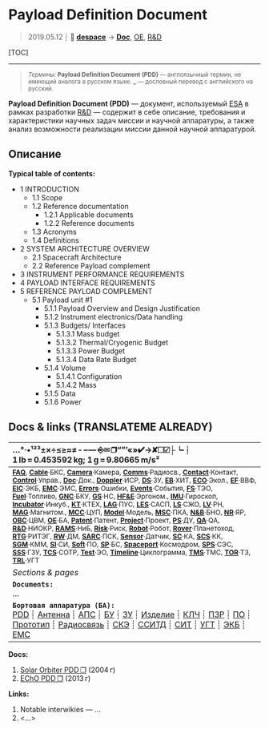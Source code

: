 # Payload Definition Document
> 2019.05.12 ┊ **🚀 [despace](index.md)** → **[Doc](doc.md)**, [OE](oe.md), [R&D](rnd.md)

[TOC]

---

> <small>*Термины:* **Payload Definition Document (PDD)** — англоязычный термин, не имеющий аналога в русском языке. **_** — дословный перевод с английского на русский.</small>

**Payload Definition Document (PDD)** — документ, используемый [ESA](zz_esa.md) в рамках разработки [R&D](rnd.md) — содержит в себе описание, требования и характеристики научных задач миссии и научной аппаратуры, а также анализ возможности реализации миссии данной научной аппаратурой.



## Описание
**Typical table of contents:**

   - 1 INTRODUCTION
      - 1.1 Scope
      - 1.2 Reference documentation
         - 1.2.1 Applicable documents
         - 1.2.2 Reference documents
      - 1.3 Acronyms
      - 1.4 Definitions
   - 2 SYSTEM ARCHITECTURE OVERVIEW
      - 2.1 Spacecraft Architecture
      - 2.2 Reference Payload complement
   - 3 INSTRUMENT PERFORMANCE REQUIREMENTS
   - 4 PAYLOAD INTERFACE REQUIREMENTS
   - 5 REFERENCE PAYLOAD COMPLEMENT
      - 5.1 Payload unit #1
         - 5.1.1 Payload Overview and Design Justification
         - 5.1.2 Instrument electronics/Data handling
         - 5.1.3 Budgets/ Interfaces
            - 5.1.3.1 Mass budget
            - 5.1.3.2 Thermal/Cryogenic Budget
            - 5.1.3.3 Power Budget
            - 5.1.3.4 Data Rate Budget
         - 5.1.4 Volume
            - 5.1.4.1 Configuration
            - 5.1.4.2 Mass
         - 5.1.5 Data
         - 5.1.6 Power



<p style="page-break-after:always"> </p>

## Docs & links (TRANSLATEME ALREADY)
|…°·•¹²³±×÷≤≥≈≠ ‑ −— ⎆✉ ❐“”’«»✔→✘☐☑├┕┆ 1 lb = 0.453592 kg; 1 g = 9.80665 m/s²|
|:--|
|<small>**[FAQ](faq.md)**, **[Cable](cable.md)**·БКС, **[Camera](camera.md)**·Камера, **[Comms](comms.md)**·Радиосв., **[Contact](contact.md)**·Контакт, **[Control](control.md)**·Управ., **[Doc](doc.md)**·Док., **[Doppler](doppler.md)**·ИСР, **[DS](ds.md)**·ЗУ, **[EB](eb.md)**·ХИТ, **[ECO](ecology.md)**·Экол., **[EF](ef.md)**·ВВФ, **[ElC](elc.md)**·ЭКБ, **[EMC](emc.md)**·ЭМС, **[Errors](error.md)**·Ошибки, **[Events](event.md)**·События, **[FS](fs.md)**·ТЭО, **[Fuel](fuel.md)**·Топливо, **[GNC](gnc.md)**·БКУ, **[GS](scs.md)**·НС, **[HF&E](hfe.md)**·Эргоном., **[IMU](imu.md)**·Гироскоп, **[Incubator](incubator.md)**·Инкуб., **[KT](kt.md)**·КТЕХ, **[LAG](lag.md)**·ПУC, **[LES](les.md)**·САСП, **[LS](ls.md)**·СЖО, **[LV](lv.md)**·РН, **[MAG](mag.md)**·Магнитом., **[MCC](mcc.md)**·ЦУП, **[Model](model.md)**·Модель, **[MSC](sc.md)**·ПКА, **[N&B](nnb.md)**·БНО, **[NR](nr.md)**·ЯР, **[OBC](obc.md)**·ЦВМ, **[OE](oe.md)**·БА, **[Patent](патент.md)**·Патент, **[Project](project.md)**·Проект, **[PS](ps.md)**·ДУ, **[QA](quality.md)**·QA, **[R&D](rnd.md)**·НИОКР, **[RAMS](rams.md)**·НиБ, **[Risk](risk.md)**·Риск, **[Robot](robotics.md)**·Робот, **[Rover](rover.md)**·Планетоход, **[RTG](rtg.md)**·РИТЭГ, **[RW](rw.md)**·ДМ, **[SARC](sarc.md)**·ПСК, **[Sensor](sensor.md)**·Датчик, **[SC](sc.md)**·КА, **[SCS](scs.md)**·КК, **[SGM](sgm.md)**·КММ, **[SI](si.md)**·СИ, **[Soft](soft.md)**·ПО, **[SP](sp.md)**·БС, **[Spaceport](spaceport.md)**·Космодром, **[SPS](sps.md)**·СЭС, **[SSS](sss.md)**·ГЗУ, **[TCS](tcs.md)**·СОТР, **[Test](test.md)**·ЭО, **[Timeline](timeline.md)**·Циклограмма, **[TMS](tms.md)**·ТМС, **[TOR](tor.md)**·ТЗ, **[TRL](trl.md)**·УГТ</small>|
|*Sections & pages*|
|**`Documents:`**<br> … |
|**`Бортовая аппаратура (БА):`**<br> [PDD](pdd.md) ┊ [Антенна](antenna.md) ┊ [АПС](hns.md) ┊ [БУ](sp.md) ┊ [ЗУ](ds.md) ┊ [Изделие](unit.md) ┊ [КЛЧ](clean_lvl.md) ┊ [ПЗР](fov.md) ┊ [ПО](soft.md) ┊ [Прототип](prototype.md) ┊ [Радиосвязь](comms.md) ┊ [СКЭ](elmsys.md) ┊ [ССИТД](tsdcs.md) ┊ [СИТ](etedp.md) ┊ [УГТ](trl.md) ┊ [ЭКБ](elc.md) ┊ [EMC](emc.md) |

**Docs:**

   1. [Solar Orbiter PDD ❐](f/doc/pdd_solar_orbiter_esa_2004.pdf) (2004 г)
   1. [EChO PDD ❐](f/doc/pdd_echo_esa_2013.pdf) (2013 г)

**Links:**

   1. Notable interwikies — …
   1. <…>
